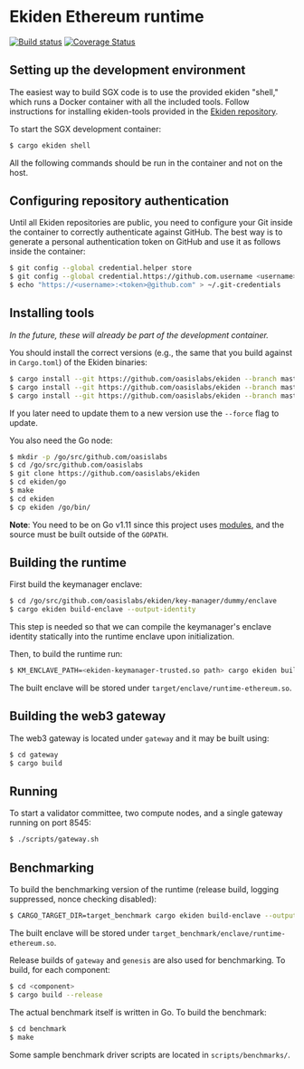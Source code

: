 # Ekiden Ethereum runtime

[![Build status](https://badge.buildkite.com/e1de50bd91d01f6aaf2b9fba113ad48b0118459d7d2c5dd2bd.svg)](https://buildkite.com/oasislabs/runtime-ethereum)
[![Coverage Status](https://coveralls.io/repos/github/oasislabs/runtime-ethereum/badge.svg?branch=master&t=shmqoK)](https://coveralls.io/github/oasislabs/runtime-ethereum?branch=master)

## Setting up the development environment

The easiest way to build SGX code is to use the provided ekiden "shell,"  which runs a Docker
container with all the included tools. Follow instructions for installing ekiden-tools provided in the [Ekiden repository](https://github.com/oasislabs/ekiden).

To start the SGX development container:
```bash
$ cargo ekiden shell
```

All the following commands should be run in the container and not on the host.

## Configuring repository authentication

Until all Ekiden repositories are public, you need to configure your Git inside the container
to correctly authenticate against GitHub. The best way is to generate a personal authentication
token on GitHub and use it as follows inside the container:
```bash
$ git config --global credential.helper store
$ git config --global credential.https://github.com.username <username>
$ echo "https://<username>:<token>@github.com" > ~/.git-credentials
```

## Installing tools

*In the future, these will already be part of the development container.*

You should install the correct versions (e.g., the same that you build against in `Cargo.toml`)
of the Ekiden binaries:
```bash
$ cargo install --git https://github.com/oasislabs/ekiden --branch master ekiden-tools
$ cargo install --git https://github.com/oasislabs/ekiden --branch master ekiden-worker
$ cargo install --git https://github.com/oasislabs/ekiden --branch master ekiden-keymanager-node
```

If you later need to update them to a new version use the `--force` flag to update.

You also need the Go node:
```bash
$ mkdir -p /go/src/github.com/oasislabs
$ cd /go/src/github.com/oasislabs
$ git clone https://github.com/oasislabs/ekiden
$ cd ekiden/go
$ make
$ cd ekiden
$ cp ekiden /go/bin/
```
**Note**: You need to be on Go v1.11 since this project uses [modules](https://github.com/golang/go/wiki/Modules), and the source must be built outside of the `GOPATH`. 

## Building the runtime

First build the keymanager enclave:
```bash
$ cd /go/src/github.com/oasislabs/ekiden/key-manager/dummy/enclave
$ cargo ekiden build-enclave --output-identity
```

This step is needed so that we can compile the keymanager's enclave identity statically into the runtime enclave upon initialization.

Then, to build the runtime run:
```bash
$ KM_ENCLAVE_PATH=<ekiden-keymanager-trusted.so path> cargo ekiden build-enclave --output-identity
```

The built enclave will be stored under `target/enclave/runtime-ethereum.so`.

## Building the web3 gateway

The web3 gateway is located under `gateway` and it may be built using:
```bash
$ cd gateway
$ cargo build
```

## Running

To start a validator committee, two compute nodes, and a single gateway running on port 8545:
```bash
$ ./scripts/gateway.sh
```

## Benchmarking

To build the benchmarking version of the runtime (release build, logging suppressed, nonce checking disabled):
```bash
$ CARGO_TARGET_DIR=target_benchmark cargo ekiden build-enclave --output-identity --cargo-addendum feature.benchmark.addendum --target-dir target_benchmark --release -- --features "benchmark"
```

The built enclave will be stored under `target_benchmark/enclave/runtime-ethereum.so`.

Release builds of `gateway` and `genesis` are also used for benchmarking. To build, for each component:
```bash
$ cd <component>
$ cargo build --release
```

The actual benchmark itself is written in Go.  To build the benchmark:
```bash
$ cd benchmark
$ make
```

Some sample benchmark driver scripts are located in `scripts/benchmarks/`.
